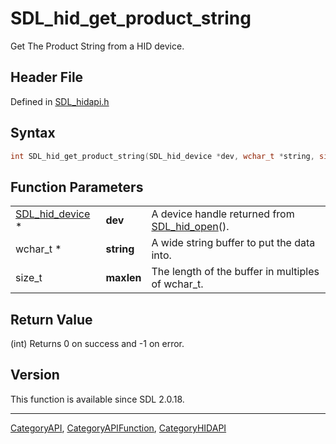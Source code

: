 # SDL_hid_get_product_string

Get The Product String from a HID device.

## Header File

Defined in [SDL_hidapi.h](https://github.com/libsdl-org/SDL/blob/SDL2/include/SDL_hidapi.h)

## Syntax

```c
int SDL_hid_get_product_string(SDL_hid_device *dev, wchar_t *string, size_t maxlen);
```

## Function Parameters

|                                    |            |                                                               |
| ---------------------------------- | ---------- | ------------------------------------------------------------- |
| [SDL_hid_device](SDL_hid_device) * | **dev**    | A device handle returned from [SDL_hid_open](SDL_hid_open)(). |
| wchar_t *                          | **string** | A wide string buffer to put the data into.                    |
| size_t                             | **maxlen** | The length of the buffer in multiples of wchar_t.             |

## Return Value

(int) Returns 0 on success and -1 on error.

## Version

This function is available since SDL 2.0.18.





----
[CategoryAPI](CategoryAPI), [CategoryAPIFunction](CategoryAPIFunction), [CategoryHIDAPI](CategoryHIDAPI)

